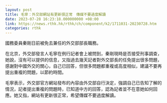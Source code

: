 ```yaml
---
layout: post
title: 毛寧：外交部網站有更新很正常　傳媒不要過度解讀
date: 2023-07-28 16:23:18.000000000 +08:00
link: https://news.rthk.hk/rthk/ch/component/k2/1711031-20230728.htm
categories: rthk
---
```


國務委員秦剛日前被免去兼任的外交部部長職務。

在北京，外交部發言人毛寧在例行記者會上被問到，秦剛現時是否接受刑事調查，她說，沒有可以提供的信息，又指過去幾天記者對外交部長的任免提出很多問題，感謝對中國外交的關心，自己已回答，但很多問題都重複或高度相似，建議不要再提出重複的問題，以節約時間。

毛寧表示，外交部官方網站發布的內容由外交部自行決定，強調自己已告知了解的情況，記者提出重複的問題時，已知道中方的回答，認為記者並不在意她如何回應。她又指，網站有更新很正常，希望傳媒不要過度解讀。
